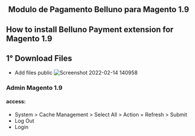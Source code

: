 <h2 align="center"> Modulo de Pagamento Belluno para Magento 1.9 </h2>

## How to install Belluno Payment extension for Magento 1.9
## 1° Download Files
- Add files public
 ![Screenshot 2022-02-14 140958](https://user-images.githubusercontent.com/69697560/153912567-f831fcaf-b219-4291-af3a-ec3e2e81173c.png)
 
 ### Admin Magento 1.9
 #### access:
 - System > Cache Management > Select All > Action = Refresh > Submit
 - Log Out
 - Login
